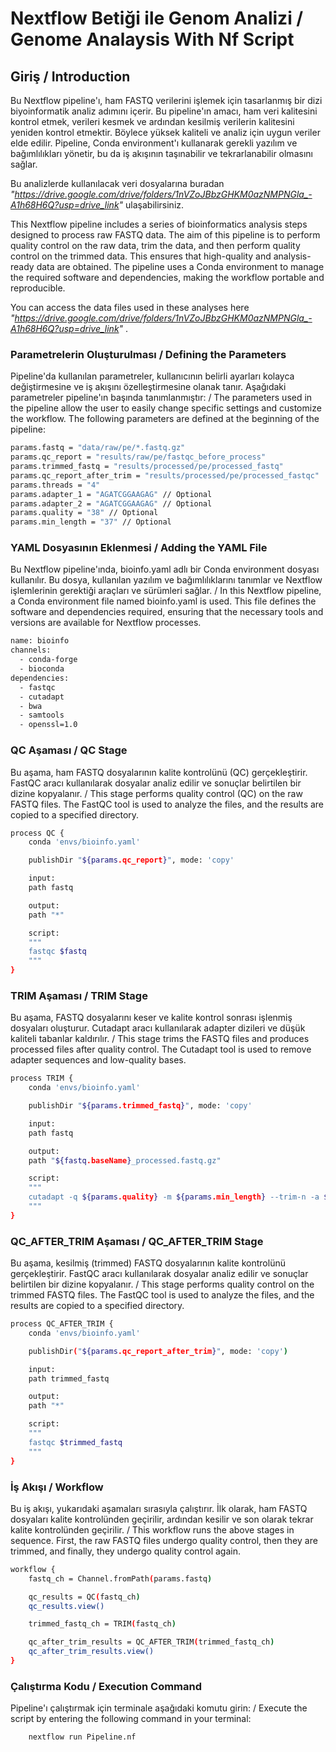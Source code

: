 
# Nextflow Betiği ile Genom Analizi / Genome Analaysis With Nf Script

## Giriş / Introduction
Bu Nextflow pipeline'ı, ham FASTQ verilerini işlemek için tasarlanmış bir dizi biyoinformatik analiz adımını içerir. Bu pipeline'ın amacı, ham veri kalitesini kontrol etmek, verileri kesmek ve ardından kesilmiş verilerin kalitesini yeniden kontrol etmektir. Böylece yüksek kaliteli ve analiz için uygun veriler elde edilir. Pipeline, Conda environment'ı kullanarak gerekli yazılım ve bağımlılıkları yönetir, bu da iş akışının taşınabilir ve tekrarlanabilir olmasını sağlar.

Bu analizlerde kullanılacak veri dosyalarına buradan *"https://drive.google.com/drive/folders/1nVZoJBbzGHKM0azNMPNGla_-A1h68H6Q?usp=drive_link"* ulaşabilirsiniz.

This Nextflow pipeline includes a series of bioinformatics analysis steps designed to process raw FASTQ data. The aim of this pipeline is to perform quality control on the raw data, trim the data, and then perform quality control on the trimmed data. This ensures that high-quality and analysis-ready data are obtained. The pipeline uses a Conda environment to manage the required software and dependencies, making the workflow portable and reproducible.

You can access the data files used in these analyses here *"https://drive.google.com/drive/folders/1nVZoJBbzGHKM0azNMPNGla_-A1h68H6Q?usp=drive_link"* .


### Parametrelerin Oluşturulması / Defining the Parameters
Pipeline'da kullanılan parametreler, kullanıcının belirli ayarları kolayca değiştirmesine ve iş akışını özelleştirmesine olanak tanır. Aşağıdaki parametreler pipeline'ın başında tanımlanmıştır: / The parameters used in the pipeline allow the user to easily change specific settings and customize the workflow. The following parameters are defined at the beginning of the pipeline:

```bash
params.fastq = "data/raw/pe/*.fastq.gz"
params.qc_report = "results/raw/pe/fastqc_before_process"
params.trimmed_fastq = "results/processed/pe/processed_fastq"
params.qc_report_after_trim = "results/processed/pe/processed_fastqc"
params.threads = "4"
params.adapter_1 = "AGATCGGAAGAG" // Optional
params.adapter_2 = "AGATCGGAAGAG" // Optional
params.quality = "38" // Optional
params.min_length = "37" // Optional
```


### YAML Dosyasının Eklenmesi / Adding the YAML File
Bu Nextflow pipeline'ında, bioinfo.yaml adlı bir Conda environment dosyası kullanılır. Bu dosya, kullanılan yazılım ve bağımlılıklarını tanımlar ve Nextflow işlemlerinin gerektiği araçları ve sürümleri sağlar. / In this Nextflow pipeline, a Conda environment file named bioinfo.yaml is used. This file defines the software and dependencies required, ensuring that the necessary tools and versions are available for Nextflow processes.

```bash
name: bioinfo
channels:
  - conda-forge
  - bioconda
dependencies:
  - fastqc
  - cutadapt
  - bwa
  - samtools
  - openssl=1.0
```

### QC Aşaması / QC Stage

Bu aşama, ham FASTQ dosyalarının kalite kontrolünü (QC) gerçekleştirir. FastQC aracı kullanılarak dosyalar analiz edilir ve sonuçlar belirtilen bir dizine kopyalanır. / This stage performs quality control (QC) on the raw FASTQ files. The FastQC tool is used to analyze the files, and the results are copied to a specified directory.

```bash
process QC {
    conda 'envs/bioinfo.yaml'

    publishDir "${params.qc_report}", mode: 'copy'

    input:
    path fastq

    output:
    path "*"

    script:
    """
    fastqc $fastq
    """
}
```

### TRIM Aşaması / TRIM Stage

Bu aşama, FASTQ dosyalarını keser ve kalite kontrol sonrası işlenmiş dosyaları oluşturur. Cutadapt aracı kullanılarak adapter dizileri ve düşük kaliteli tabanlar kaldırılır. / This stage trims the FASTQ files and produces processed files after quality control. The Cutadapt tool is used to remove adapter sequences and low-quality bases.

```bash
process TRIM {
    conda 'envs/bioinfo.yaml'

    publishDir "${params.trimmed_fastq}", mode: 'copy'

    input:
    path fastq

    output:
    path "${fastq.baseName}_processed.fastq.gz"

    script:
    """
    cutadapt -q ${params.quality} -m ${params.min_length} --trim-n -a ${params.adapter_1} -a ${params.adapter_2} -j ${params.threads} -o ${fastq.baseName}_processed.fastq.gz $fastq
    """
}
```

### QC_AFTER_TRIM Aşaması / QC_AFTER_TRIM Stage

Bu aşama, kesilmiş (trimmed) FASTQ dosyalarının kalite kontrolünü gerçekleştirir. FastQC aracı kullanılarak dosyalar analiz edilir ve sonuçlar belirtilen bir dizine kopyalanır. / This stage performs quality control on the trimmed FASTQ files. The FastQC tool is used to analyze the files, and the results are copied to a specified directory.

```bash
process QC_AFTER_TRIM {
    conda 'envs/bioinfo.yaml'

    publishDir("${params.qc_report_after_trim}", mode: 'copy')

    input:
    path trimmed_fastq

    output:
    path "*"

    script:
    """
    fastqc $trimmed_fastq
    """
}
```

### İş Akışı / Workflow

Bu iş akışı, yukarıdaki aşamaları sırasıyla çalıştırır. İlk olarak, ham FASTQ dosyaları kalite kontrolünden geçirilir, ardından kesilir ve son olarak tekrar kalite kontrolünden geçirilir. / This workflow runs the above stages in sequence. First, the raw FASTQ files undergo quality control, then they are trimmed, and finally, they undergo quality control again.

```bash
workflow {
    fastq_ch = Channel.fromPath(params.fastq)

    qc_results = QC(fastq_ch)
    qc_results.view()

    trimmed_fastq_ch = TRIM(fastq_ch)

    qc_after_trim_results = QC_AFTER_TRIM(trimmed_fastq_ch)
    qc_after_trim_results.view()
}
```

### Çalıştırma Kodu / Execution Command
Pipeline'ı çalıştırmak için terminale aşağıdaki komutu girin: / Execute the script by entering the following command in your terminal:

```bash
    nextflow run Pipeline.nf
```
